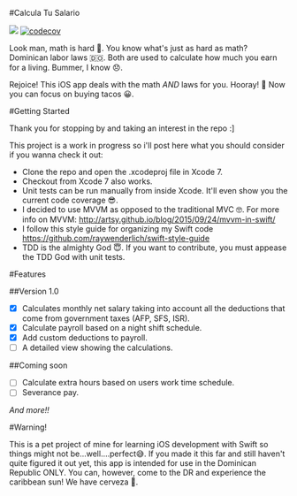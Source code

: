 #Calcula Tu Salario

![](https://travis-ci.org/jeanbernard/Calcula_Tu_Salario.svg?branch=master) [![codecov](https://codecov.io/gh/jeanbernard/Calcula_Tu_Salario/branch/master/graph/badge.svg)](https://codecov.io/gh/jeanbernard/Calcula_Tu_Salario)


Look man, math is hard 🤔. You know what's just as hard as math? Dominican labor laws 🇩🇴. Both are used to calculate how much you earn for a living. Bummer, I know 😞.

Rejoice! This iOS app deals with the math *AND* laws for you. Hooray! 🎉 Now you can focus on buying tacos 😀.

#Getting Started

Thank you for stopping by and taking an interest in the repo :]

This project is a work in progress so i'll post here what you should consider if you wanna check it out:

* Clone the repo and open the .xcodeproj file in Xcode 7.
* Checkout from Xcode 7 also works.
* Unit tests can be run manually from inside Xcode. It'll even show you the current code coverage 😎.
* I decided to use MVVM as opposed to the traditional MVC 🤓. For more info on MVVM: http://artsy.github.io/blog/2015/09/24/mvvm-in-swift/
* I follow this style guide for organizing my Swift code https://github.com/raywenderlich/swift-style-guide
* TDD is the almighty God 😇. If you want to contribute, you must appease the TDD God with unit tests.

#Features

##Version 1.0

- [x] Calculates monthly net salary taking into account all the deductions that come from government taxes (AFP, SFS, ISR).
- [x] Calculate payroll based on a night shift schedule.
- [x] Add custom deductions to payroll.
- [ ] A detailed view showing the calculations.

##Coming soon

- [ ] Calculate extra hours based on users work time schedule.
- [ ] Severance pay.

*And more!!*

#Warning!

This is a pet project of mine for learning iOS development with Swift so things might not be...well....perfect😅.
If you made it this far and still haven't quite figured it out yet, this app is intended for use in the Dominican Republic ONLY. You can, however, come to the DR and experience the caribbean sun! We have cerveza 😬.
